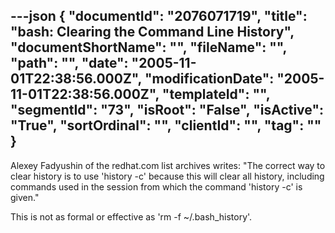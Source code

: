 ---json
{
  "documentId": "2076071719",
  "title": "bash: Clearing the Command Line History",
  "documentShortName": "",
  "fileName": "",
  "path": "",
  "date": "2005-11-01T22:38:56.000Z",
  "modificationDate": "2005-11-01T22:38:56.000Z",
  "templateId": "",
  "segmentId": "73",
  "isRoot": "False",
  "isActive": "True",
  "sortOrdinal": "",
  "clientId": "",
  "tag": ""
}
---

Alexey Fadyushin of the redhat.com list archives writes: &quot;The correct way to clear history is to use 'history -c' because this will clear all history, including commands used in the session from which the command 'history -c' is given.&quot;

This is not as formal or effective as 'rm -f ~/.bash_history'.
